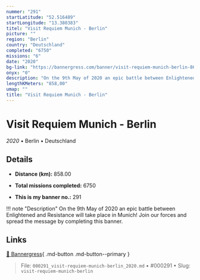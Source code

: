 ```yaml
---
nummer: "291"
startLatitude: "52.516489"
startLongitude: "13.380383"
titel: "Visit Requiem Munich - Berlin"
picture: ""
region: "Berlin"
country: "Deutschland"
completed: "6750"
missions: "6"
date: "2020"
bg-link: "https://bannergress.com/banner/visit-requiem-munich-berlin-8672"
onyx: "0"
description: "On the 9th May of 2020 an epic battle between Enlightened and Resistance will take place in Munich! Join our forces and spread the message by completing this banner."
lengthKMeters: "858,00"
umap: ""
title: "Visit Requiem Munich - Berlin"
---
```

# Visit Requiem Munich - Berlin

*2020* • Berlin • Deutschland



## Details
- **Distance (km):** 858.00

- **Total missions completed:** 6750
- **This is my banner no.:** 291


!!! note "Description"
    On the 9th May of 2020 an epic battle between Enlightened and Resistance will take place in Munich! Join our forces and spread the message by completing this banner.



## Links
[🔗 Bannergress](https://bannergress.com/banner/visit-requiem-munich-berlin-8672){ .md-button .md-button--primary }



> File: `000291_visit-requiem-munich-berlin_2020.md` • #000291 • Slug: `visit-requiem-munich-berlin`
